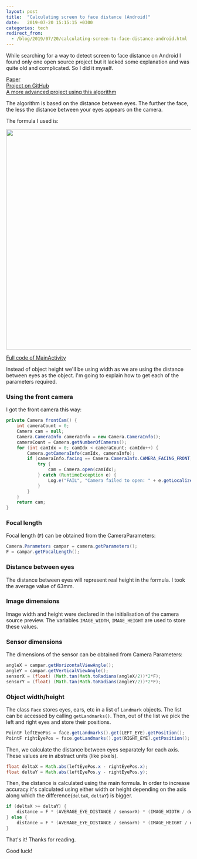 ```yaml
---
layout: post
title:  "Calculating screen to face distance (Android)"
date:   2019-07-20 15:15:15 +0300
categories: tech
redirect_from:
  - /blog/2019/07/20/calculating-screen-to-face-distance-android.html
---
```


While searching for a way to detect screen to face distance on Android I found only one open source project but it lacked some explanation and was quite old and complicated. So I did it myself.

[Paper](https://www.techrxiv.org/articles/preprint/Calculating_screen_to_face_distance/12951320)   
[Project on GitHub](https://github.com/IvanLudvig/Screen-to-face-distance)  
[A more advanced project using this algorithm](https://github.com/IvanLudvig/FollowingEye)

The algorithm is based on the distance between eyes. The further the face, the less the distance between your eyes appears on the camera.  

The formula I used is:  

<img src="{{site.baseurl}}/assets/img/formula.png" width="600">

[Full code of MainActivity](https://github.com/IvanLudvig/Screen-to-face-distance/blob/master/app/src/main/java/ru/ivanludvig/screenfacedistance/MainActivity.java)

Instead of object height we'll be using width as we are using the distance between eyes as the object. I'm going to explain how to get each of the parameters required.

### Using the front camera
I got the front camera this way:
```java
private Camera frontCam() {
    int cameraCount = 0;
    Camera cam = null;
    Camera.CameraInfo cameraInfo = new Camera.CameraInfo();
    cameraCount = Camera.getNumberOfCameras();
    for (int camIdx = 0; camIdx < cameraCount; camIdx++) {
        Camera.getCameraInfo(camIdx, cameraInfo);
        if (cameraInfo.facing == Camera.CameraInfo.CAMERA_FACING_FRONT) {
            try {
                cam = Camera.open(camIdx);
            } catch (RuntimeException e) {
                Log.e("FAIL", "Camera failed to open: " + e.getLocalizedMessage());
            }
        }
    }
    return cam;
}
```

### Focal length
Focal length (`F`) can be obtained from the CameraParameters:

```java
Camera.Parameters campar = camera.getParameters();
F = campar.getFocalLength();
```

### Distance between eyes
The distance between eyes will represent real height in the formula. I took the average value of 63mm.

### Image dimensions
Image width and height were declared in the initialisation of the camera source preview. The variables `IMAGE_WIDTH`, `IMAGE_HEIGHT` are used to store these values.

### Sensor dimensions
The dimensions of the sensor can be obtained from Camera Parameters:

```java
angleX = campar.getHorizontalViewAngle();
angleY = campar.getVerticalViewAngle();
sensorX = (float) (Math.tan(Math.toRadians(angleX/2))*2*F);
sensorY = (float) (Math.tan(Math.toRadians(angleY/2))*2*F);
```

### Object width/height
The class `Face` stores eyes, ears, etc in a list of `Landmark` objects. The list can be accessed by calling `getLandmarks()`. Then, out of the list we pick the left and right eyes and store their positions. 

```java
PointF leftEyePos = face.getLandmarks().get(LEFT_EYE).getPosition();
PointF rightEyePos = face.getLandmarks().get(RIGHT_EYE).getPosition();
```
Then, we calculate the distance between eyes separately for each axis. These values are in abstract units (like pixels). 

```java
float deltaX = Math.abs(leftEyePos.x - rightEyePos.x);
float deltaY = Math.abs(leftEyePos.y - rightEyePos.y);
```
Then, the distance is calculated using the main formula. In order to increase accuracy it's calculated using either width or height depending on the axis along which the difference(`deltaX`, `deltaY`) is bigger.

```java
if (deltaX >= deltaY) {
    distance = F * (AVERAGE_EYE_DISTANCE / sensorX) * (IMAGE_WIDTH / deltaX);
} else {
    distance = F * (AVERAGE_EYE_DISTANCE / sensorY) * (IMAGE_HEIGHT / deltaY);
}
```

That's it! Thanks for reading.


Good luck!
